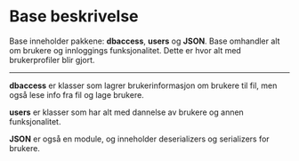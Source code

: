 # Base beskrivelse

Base inneholder pakkene: **dbaccess**, **users** og **JSON**. Base omhandler alt om brukere og innloggings funksjonalitet.
Dette er hvor alt med brukerprofiler blir gjort.

---

**dbaccess** er klasser som lagrer brukerinformasjon om brukere til fil, men også lese info fra fil og lage brukere.

**users** er klasser som har alt med dannelse av brukere og annen funksjonalitet. 

**JSON** er også en module, og inneholder deserializers og serializers for brukere. 